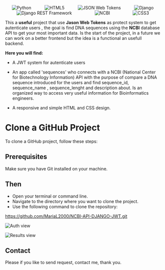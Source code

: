 <div style="display: flex; justify-content: space-around; flex-wrap: wrap;">
<img src="https://img.shields.io/badge/Python-3776AB?style=flat-square&logo=python&logoColor=white" alt="Python" />
  <img src="https://img.shields.io/badge/HTML5-E34F26?style=flat-square&logo=html5&logoColor=white" alt="HTML5" />
<img src="https://img.shields.io/badge/JSON_Web_Tokens-000000?style=flat-square&logo=json-web-tokens&logoColor=white" alt="JSON Web Tokens" />
 <img src="https://img.shields.io/badge/Django-092E20?style=flat-square&logo=django&logoColor=white" alt="Django" />
<img src="https://img.shields.io/badge/Django_REST_Framework-3E6F8E?style=flat-square&logo=django&logoColor=white" alt="Django REST Framework" />
<img src="https://img.shields.io/badge/NCBI-8A9B0F?style=flat-square&logo=ncbi&logoColor=white" alt="NCBI" />
<img src="https://img.shields.io/badge/CSS3-1572B6?style=flat-square&logo=css3&logoColor=white" alt="CSS3" />
</div>


This a **useful** project that use **Jason Web Tokens** as protect system to get autenticate users , the goal is find DNA sequences using the **NCBI** database API to get your most important data. Is the start of the project, in a future we can work on a better frontend but the idea is a functional an usefull backend.

**Here you will find:**

- A JWT system for autenticate users

- An app called 'sequences' who connects with a NCBI (National Center for Biotechnology Information) API with the purpose of compare a DNA sequence introduced for the users and find sequence_id, sequence_name , sequence_lenght and description about. Is an organized way to access very useful information for Bioinformatics engineers.

- A responsive and simple HTML and CSS design.


# Clone a GitHub Project

To clone a GitHub project, follow these steps:

## Prerequisites
Make sure you have Git installed on your machine.


## Then
- Open your terminal or command line.
- Navigate to the directory where you want to clone the project.
- Use the following command to clone the repository:

https://github.com/MariaL2000/NCBI-API-DJANGO-JWT.git





![Auth view](https://github.com/user-attachments/assets/00aef21c-b453-43de-818f-12083376503b)


![Results view](https://github.com/user-attachments/assets/d0a75cbd-d499-4f1c-b2f4-5d4d71b4fc0e)


## Contact
Please if you like to send request, contact me, thank you.
